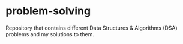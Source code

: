 # problem-solving
Repository that contains different Data Structures &amp; Algorithms (DSA) problems and my solutions to them.
